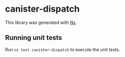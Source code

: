 # canister-dispatch

This library was generated with [Nx](https://nx.dev).

## Running unit tests

Run `nx test canister-dispatch` to execute the unit tests.
